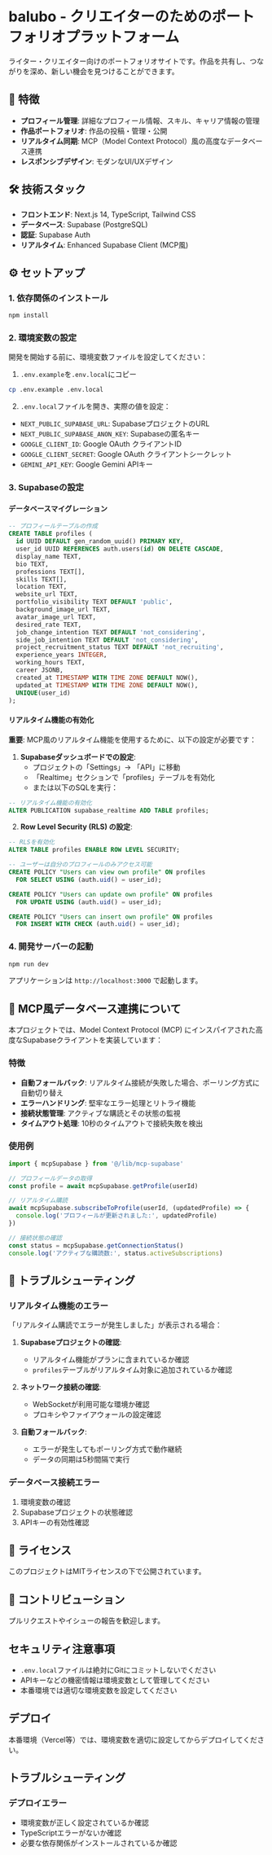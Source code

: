 # balubo - クリエイターのためのポートフォリオプラットフォーム

ライター・クリエイター向けのポートフォリオサイトです。作品を共有し、つながりを深め、新しい機会を見つけることができます。

## 🚀 特徴

- **プロフィール管理**: 詳細なプロフィール情報、スキル、キャリア情報の管理
- **作品ポートフォリオ**: 作品の投稿・管理・公開
- **リアルタイム同期**: MCP（Model Context Protocol）風の高度なデータベース連携
- **レスポンシブデザイン**: モダンなUI/UXデザイン

## 🛠 技術スタック

- **フロントエンド**: Next.js 14, TypeScript, Tailwind CSS
- **データベース**: Supabase (PostgreSQL)
- **認証**: Supabase Auth
- **リアルタイム**: Enhanced Supabase Client (MCP風)

## ⚙️ セットアップ

### 1. 依存関係のインストール

```bash
npm install
```

### 2. 環境変数の設定

開発を開始する前に、環境変数ファイルを設定してください：

1. `.env.example`を`.env.local`にコピー
```bash
cp .env.example .env.local
```

2. `.env.local`ファイルを開き、実際の値を設定：
- `NEXT_PUBLIC_SUPABASE_URL`: SupabaseプロジェクトのURL
- `NEXT_PUBLIC_SUPABASE_ANON_KEY`: Supabaseの匿名キー
- `GOOGLE_CLIENT_ID`: Google OAuth クライアントID
- `GOOGLE_CLIENT_SECRET`: Google OAuth クライアントシークレット
- `GEMINI_API_KEY`: Google Gemini APIキー

### 3. Supabaseの設定

#### データベースマイグレーション

```sql
-- プロフィールテーブルの作成
CREATE TABLE profiles (
  id UUID DEFAULT gen_random_uuid() PRIMARY KEY,
  user_id UUID REFERENCES auth.users(id) ON DELETE CASCADE,
  display_name TEXT,
  bio TEXT,
  professions TEXT[],
  skills TEXT[],
  location TEXT,
  website_url TEXT,
  portfolio_visibility TEXT DEFAULT 'public',
  background_image_url TEXT,
  avatar_image_url TEXT,
  desired_rate TEXT,
  job_change_intention TEXT DEFAULT 'not_considering',
  side_job_intention TEXT DEFAULT 'not_considering',
  project_recruitment_status TEXT DEFAULT 'not_recruiting',
  experience_years INTEGER,
  working_hours TEXT,
  career JSONB,
  created_at TIMESTAMP WITH TIME ZONE DEFAULT NOW(),
  updated_at TIMESTAMP WITH TIME ZONE DEFAULT NOW(),
  UNIQUE(user_id)
);
```

#### リアルタイム機能の有効化

**重要**: MCP風のリアルタイム機能を使用するために、以下の設定が必要です：

1. **Supabaseダッシュボードでの設定**:
   - プロジェクトの「Settings」→ 「API」に移動
   - 「Realtime」セクションで「profiles」テーブルを有効化
   - または以下のSQLを実行：

```sql
-- リアルタイム機能の有効化
ALTER PUBLICATION supabase_realtime ADD TABLE profiles;
```

2. **Row Level Security (RLS) の設定**:

```sql
-- RLSを有効化
ALTER TABLE profiles ENABLE ROW LEVEL SECURITY;

-- ユーザーは自分のプロフィールのみアクセス可能
CREATE POLICY "Users can view own profile" ON profiles
  FOR SELECT USING (auth.uid() = user_id);

CREATE POLICY "Users can update own profile" ON profiles
  FOR UPDATE USING (auth.uid() = user_id);

CREATE POLICY "Users can insert own profile" ON profiles
  FOR INSERT WITH CHECK (auth.uid() = user_id);
```

### 4. 開発サーバーの起動

```bash
npm run dev
```

アプリケーションは `http://localhost:3000` で起動します。

## 🔧 MCP風データベース連携について

本プロジェクトでは、Model Context Protocol (MCP) にインスパイアされた高度なSupabaseクライアントを実装しています：

### 特徴

- **自動フォールバック**: リアルタイム接続が失敗した場合、ポーリング方式に自動切り替え
- **エラーハンドリング**: 堅牢なエラー処理とリトライ機能
- **接続状態管理**: アクティブな購読とその状態の監視
- **タイムアウト処理**: 10秒のタイムアウトで接続失敗を検出

### 使用例

```typescript
import { mcpSupabase } from '@/lib/mcp-supabase'

// プロフィールデータの取得
const profile = await mcpSupabase.getProfile(userId)

// リアルタイム購読
await mcpSupabase.subscribeToProfile(userId, (updatedProfile) => {
  console.log('プロフィールが更新されました:', updatedProfile)
})

// 接続状態の確認
const status = mcpSupabase.getConnectionStatus()
console.log('アクティブな購読数:', status.activeSubscriptions)
```

## 🐛 トラブルシューティング

### リアルタイム機能のエラー

「リアルタイム購読でエラーが発生しました」が表示される場合：

1. **Supabaseプロジェクトの確認**:
   - リアルタイム機能がプランに含まれているか確認
   - `profiles`テーブルがリアルタイム対象に追加されているか確認

2. **ネットワーク接続の確認**:
   - WebSocketが利用可能な環境か確認
   - プロキシやファイアウォールの設定確認

3. **自動フォールバック**:
   - エラーが発生してもポーリング方式で動作継続
   - データの同期は5秒間隔で実行

### データベース接続エラー

1. 環境変数の確認
2. Supabaseプロジェクトの状態確認
3. APIキーの有効性確認

## 📝 ライセンス

このプロジェクトはMITライセンスの下で公開されています。

## 🤝 コントリビューション

プルリクエストやイシューの報告を歓迎します。

## セキュリティ注意事項

- `.env.local`ファイルは絶対にGitにコミットしないでください
- APIキーなどの機密情報は環境変数として管理してください
- 本番環境では適切な環境変数を設定してください

## デプロイ

本番環境（Vercel等）では、環境変数を適切に設定してからデプロイしてください。

## トラブルシューティング

### デプロイエラー
- 環境変数が正しく設定されているか確認
- TypeScriptエラーがないか確認
- 必要な依存関係がインストールされているか確認 
